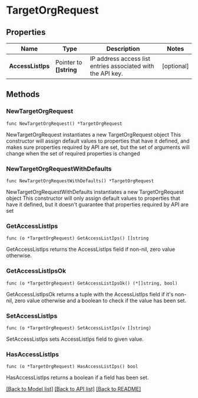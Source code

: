 # TargetOrgRequest

## Properties

Name | Type | Description | Notes
------------ | ------------- | ------------- | -------------
**AccessListIps** | Pointer to **[]string** | IP address access list entries associated with the API key. | [optional] 

## Methods

### NewTargetOrgRequest

`func NewTargetOrgRequest() *TargetOrgRequest`

NewTargetOrgRequest instantiates a new TargetOrgRequest object
This constructor will assign default values to properties that have it defined,
and makes sure properties required by API are set, but the set of arguments
will change when the set of required properties is changed

### NewTargetOrgRequestWithDefaults

`func NewTargetOrgRequestWithDefaults() *TargetOrgRequest`

NewTargetOrgRequestWithDefaults instantiates a new TargetOrgRequest object
This constructor will only assign default values to properties that have it defined,
but it doesn't guarantee that properties required by API are set

### GetAccessListIps

`func (o *TargetOrgRequest) GetAccessListIps() []string`

GetAccessListIps returns the AccessListIps field if non-nil, zero value otherwise.

### GetAccessListIpsOk

`func (o *TargetOrgRequest) GetAccessListIpsOk() (*[]string, bool)`

GetAccessListIpsOk returns a tuple with the AccessListIps field if it's non-nil, zero value otherwise
and a boolean to check if the value has been set.

### SetAccessListIps

`func (o *TargetOrgRequest) SetAccessListIps(v []string)`

SetAccessListIps sets AccessListIps field to given value.

### HasAccessListIps

`func (o *TargetOrgRequest) HasAccessListIps() bool`

HasAccessListIps returns a boolean if a field has been set.

[[Back to Model list]](../README.md#documentation-for-models) [[Back to API list]](../README.md#documentation-for-api-endpoints) [[Back to README]](../README.md)



